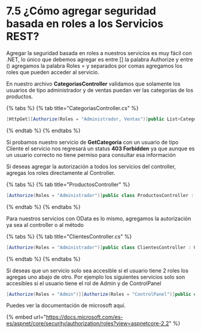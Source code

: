 # 7.5 ¿Cómo agregar seguridad basada en roles a los Servicios REST?

Agregar la seguridad basada en roles a nuestros servicios es muy fácil con .NET, lo único que debemos agregar es entre \[\] la palabra Authorize y entre \(\) agregamos la palabra Roles = y separados por comas agregamos los roles que pueden acceder al servicio.

En nuestro archivo **CategoriasController** validamos que solamente los usuarios de tipo administrador y de ventas puedan ver las categorías de los productos.

{% tabs %}
{% tab title="CategoriasController.cs" %}
```csharp
[HttpGet][Authorize(Roles = "Administrador, Ventas")]public List<Categoria> GetCategoria(){      return categoriaDAO.ObtenerTodo();}
```
{% endtab %}
{% endtabs %}

Si probamos nuestro servicio de **GetCategoria** con un usuario de tipo Cliente el servicio nos regresará un status **403 Forbidden** ya que aunque es un usuario correcto no tiene permiso para consultar esa información

Si deseas agregar la autorización a todos los servicios del controller, agregas los roles directamente al Controller. 

{% tabs %}
{% tab title="ProductosController" %}
```csharp
[Authorize(Roles = "Administrador")]public class ProductosController : ControllerBase{}
```
{% endtab %}
{% endtabs %}

Para nuestros servicios con OData es lo mismo, agregamos la autorización ya sea al controller o al método

{% tabs %}
{% tab title="ClientesController.cs" %}
```csharp
[Authorize(Roles = "Administrador")]public class ClientesController : ODataController{}
```
{% endtab %}
{% endtabs %}

Si deseas que un servicio solo sea accesible si el usuario tiene 2 roles los agregas uno abajo de otro. Por ejemplo los siguientes servicios solo son accesibles si el usuario tiene el rol de Admin y de ControlPanel

```csharp
[Authorize(Roles = "Admin")][Authorize(Roles = "ControlPanel")]public class ControlPanelController : Controller{}
```

Puedes ver la documentación de microsoft aquí.

{% embed url="https://docs.microsoft.com/es-es/aspnet/core/security/authorization/roles?view=aspnetcore-2.2" %}

